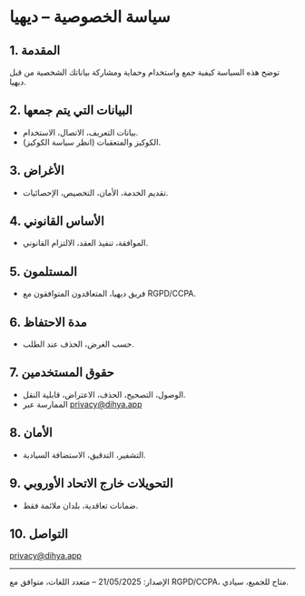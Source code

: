 # سياسة الخصوصية – ديهيا

## 1. المقدمة
توضح هذه السياسة كيفية جمع واستخدام وحماية ومشاركة بياناتك الشخصية من قبل ديهيا.

## 2. البيانات التي يتم جمعها
- بيانات التعريف، الاتصال، الاستخدام.
- الكوكيز والمتعقبات (انظر سياسة الكوكيز).

## 3. الأغراض
- تقديم الخدمة، الأمان، التخصيص، الإحصائيات.

## 4. الأساس القانوني
- الموافقة، تنفيذ العقد، الالتزام القانوني.

## 5. المستلمون
- فريق ديهيا، المتعاقدون المتوافقون مع RGPD/CCPA.

## 6. مدة الاحتفاظ
- حسب الغرض، الحذف عند الطلب.

## 7. حقوق المستخدمين
- الوصول، التصحيح، الحذف، الاعتراض، قابلية النقل.
- الممارسة عبر privacy@dihya.app

## 8. الأمان
- التشفير، التدقيق، الاستضافة السيادية.

## 9. التحويلات خارج الاتحاد الأوروبي
- ضمانات تعاقدية، بلدان ملائمة فقط.

## 10. التواصل
privacy@dihya.app

---
الإصدار: 21/05/2025 – متعدد اللغات، متوافق مع RGPD/CCPA، متاح للجميع، سيادي.
